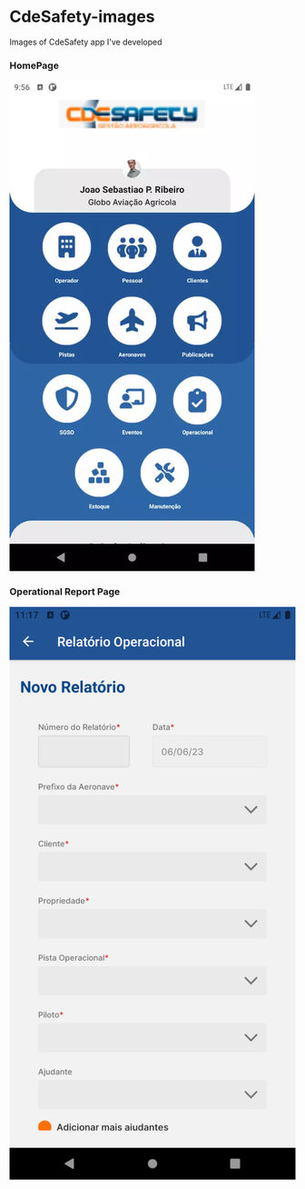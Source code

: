 # CdeSafety-images
Images of CdeSafety app I've developed

### HomePage
![Alt Text](https://raw.githubusercontent.com/jonasaugust1/CdeSafety-images/main/reportapp.webp)

### Operational Report Page
![Alt Text](https://github.com/jonasaugust1/CdeSafety-images/blob/main/Screenshot_1686093435.png?raw=true)


